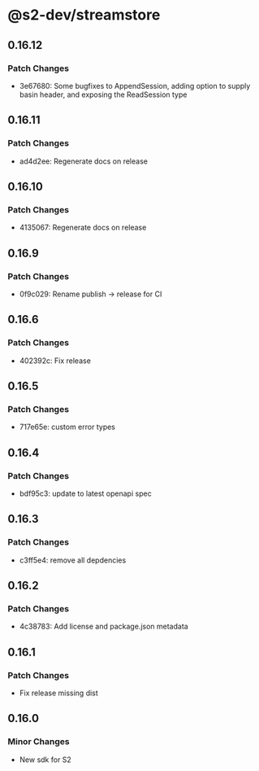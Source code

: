 # @s2-dev/streamstore

## 0.16.12

### Patch Changes

- 3e67680: Some bugfixes to AppendSession, adding option to supply basin header, and exposing the ReadSession type

## 0.16.11

### Patch Changes

- ad4d2ee: Regenerate docs on release

## 0.16.10

### Patch Changes

- 4135067: Regenerate docs on release

## 0.16.9

### Patch Changes

- 0f9c029: Rename publish -> release for CI

## 0.16.6

### Patch Changes

- 402392c: Fix release

## 0.16.5

### Patch Changes

- 717e65e: custom error types

## 0.16.4

### Patch Changes

- bdf95c3: update to latest openapi spec

## 0.16.3

### Patch Changes

- c3ff5e4: remove all depdencies

## 0.16.2

### Patch Changes

- 4c38783: Add license and package.json metadata

## 0.16.1

### Patch Changes

- Fix release missing dist

## 0.16.0

### Minor Changes

- New sdk for S2
